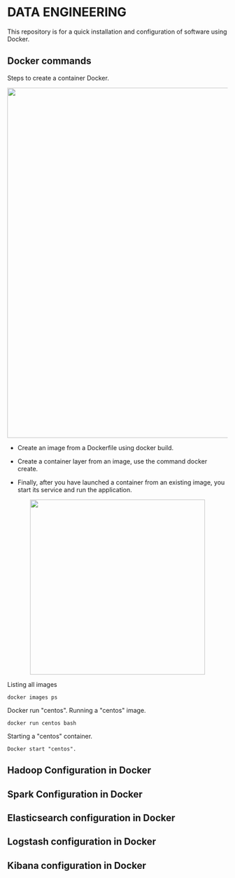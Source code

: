 # DATA ENGINEERING

This repository is for a quick installation and configuration of software using Docker.

## Docker commands

Steps to create a container Docker.

<div align="center">
<img src="https://github.com/hoat23/DataEngineering/blob/master/img/crating-a-docker-container.png" width="800" align="center"/>
</div>

- Create an image from a Dockerfile using docker build.

- Create a container layer from an image, use the command docker create.

- Finally, after you have launched a container from an existing image, you start its service and run the application.

<div align="center">
<img src="https://github.com/hoat23/DataEngineering/blob/master/img/img01.png" width="400" align="center"/>
</div>

Listing all images
```
docker images ps
```

Docker run "centos". Running a "centos" image.  

```
docker run centos bash
```

Starting a "centos" container.

```
Docker start "centos".
```

## Hadoop Configuration in Docker

## Spark Configuration in Docker

## Elasticsearch configuration in Docker

## Logstash configuration in Docker

## Kibana configuration in Docker
